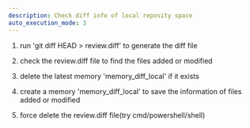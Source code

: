 ```yaml
---
description: Check diff info of local reposity space
auto_execution_mode: 3
---
```


1. run 'git diff HEAD > review.diff' to generate the diff file

2. check the review.diff file to find the files added or modified

3. delete the latest memory 'memory_diff_local' if it exists

3. create a memory 'memory_diff_local' to save the information of files added or modified

4. force delete the review.diff file(try cmd/powershell/shell)